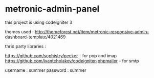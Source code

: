 # metronic-admin-panel

this project is using codeigniter 3

themes used : http://themeforest.net/item/metronic-responsive-admin-dashboard-template/4021469

thrid party libraries : 

https://github.com/sophistry/peeker - for pop and imap
https://github.com/ivantcholakov/codeigniter-phpmailer - for smtp

username : summer
password : summer
